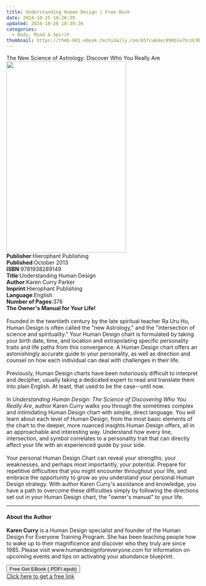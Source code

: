 ```yaml
---
title: Understanding Human Design | Free Book
date: 2024-10-25 10:26:39
updated: 2024-10-26 10:39:36
categories:
  - Body, Mind & Spirit
thumbnail: https://thmb-001-ebook.techidaily.com/85fca64ec898b1e7bcdc9b83ca101e719b60bab9fcc061044a294e15926ccb53.jpg
---
```

<main id="book-container">
  <div class="flex flex-col">
    <div class="book-brief flex-1 py-6 px-4 sm:p-6 md:py-10 md:px-8">
      <!-- brief-->
      <div class="book-brief-main">
        The New Science of Astrology: Discover Who You Really Are
      </div>
    </div>
    <div
      class="book-meta-info flex-1 grid gap-4 col-start-1 col-end-3 row-start-1 sm:mb-6 sm:grid-cols-4 lg:gap-6 lg:col-start-2 lg:row-end-6 lg:row-span-6 lg:mb-0"
    >
      <div
        class="book-meta-info-left place-content-center mt-4 p-4 text-sm leading-6 col-start-2 col-span-2 dark:text-slate-400"
      >
        <img
          class="w-full h-500 object-cover rounded-lg sm:h-255 sm:col-span-2 lg:col-span-full"
          src="https://img-001-ebook.techidaily.com/e0e46d7bc0f50c560bab13f2f7fd38158615d9dec235915236c408593b0674ca.jpg"
          alt=""
          width="312"
          height="500"
        />
      </div>
      <div
        class="book-meta-info-right mt-2 col-start-1 row-start-2 col-span-3 self-center"
      >
        <!-- meta data  -->
        <div class="flex flex-col px-4 md:px-8">
          <div class="flex-1">
            <strong>Publisher</strong>:<span class="px-2"
              >Hierophant Publishing</span
            >
          </div>
          <div class="flex-1">
            <strong>Published</strong>:<span class="px-2">October 2013</span>
          </div>
          <div class="flex-1">
            <strong>ISBN</strong>:<span class="px-2">9781938289149</span>
          </div>
          <div class="flex-1">
            <strong>Title</strong>:<span class="px-2"
              >Understanding Human Design</span
            >
          </div>
          <div class="flex-1">
            <strong>Author</strong>:<span class="px-2">Karen Curry Parker</span>
          </div>
          <div class="flex-1">
            <strong>Imprint</strong>:<span class="px-2"
              >Hierophant Publishing</span
            >
          </div>
          <div class="flex-1">
            <strong>Language</strong>:<span class="px-2">English</span>
          </div>
          <div class="flex-1">
            <strong>Number of Pages</strong>:<span class="px-2">376</span>
          </div>
        </div>
      </div>
    </div>
    <div class="book-description flex-1 py-6 px-4 sm:p-6 md:py-10 md:px-8">
      <div class="book-description-main">
        <div accordion-content="" id="description">
          <b>The Owner's Manual for Your Life!</b><br /><br />
          Founded in the twentieth century by the late spiritual teacher Ra Uru
          Hu, Human Design is often called the "new Astrology," and the
          "intersection of science and spirituality." Your Human Design chart is
          formulated by taking your birth date, time, and location and
          extrapolating specific personality traits and life paths from this
          convergence. A Human Design chart offers an astonishingly accurate
          guide to your personality, as well as direction and counsel on how
          each individual can deal with challenges in their life.<br /><br />
          Previously, Human Design charts have been notoriously difficult to
          interpret and decipher, usually taking a dedicated expert to read and
          translate them into plain English. At least, that used to be the
          case--until now.<br /><br />
          In
          <i
            >Understanding Human Design: The Science of Discovering Who You
            Really Are</i
          >, author Karen Curry walks you through the sometimes complex and
          intimidating Human Design chart with simple, direct language. You will
          learn about each level of Human Design, from the most basic elements
          of the chart to the deeper, more nuanced insights Human Design offers,
          all in an approachable and interesting way. Understand how every line,
          intersection, and symbol correlates to a personality trait that can
          directly affect your life with an experienced guide by your side.<br /><br />
          Your personal Human Design Chart can reveal your strengths, your
          weaknesses, and perhaps most importantly, your potential. Prepare for
          repetitive difficulties that you might encounter throughout your life,
          and embrace the opportunity to grow as you understand your personal
          Human Design strategy. With author Karen Curry's assistance and
          knowledge, you have a path to overcome these difficulties simply by
          following the directions set out in your Human Design chart, the
          "owner's manual" to your life.
        </div>
        <div class="accordion-fader"></div>
      </div>
    </div>
    <div class="book-excerpts flex-1 py-6 px-4 sm:p-6 md:py-10 md:px-8">
      <!-- excerpts-->
      <div class="book-excerpts-main">
        <hr />
        <h4 class="placeholder placeholder-heading">
          <span>About the Author</span>
        </h4>
        <p>
          <b>Karen Curry</b> is a Human Design specialist and founder of the
          Human Design For Everyone Training Program. She has been teaching
          people how to wake up to their magnificence and discover who they
          truly are since 1985. Please visit www.humandesignforeveryone.com for
          information on upcoming events and tips on activating your abundance
          blueprint.
        </p>
      </div>
    </div>
    <div
      class="book-about-author flex-1 py-6 px-4 sm:p-6 md:py-10 md:px-8"
    ></div>
    <div class="book-free-get flex-1 py-6 px-4 sm:p-6 md:py-10 md:px-8">
      <button
        id="btn-free-get"
        class="bg-blue-500 hover:bg-blue-700 text-white font-bold py-2 px-4 rounded"
      >
        Free Get EBook (.PDF/.epub)
      </button>
      <div id="countdown-display" class="px-2 text-lg mt-2"></div>
      <a
        id="free-link"
        class="hidden bg-blue-500 hover:bg-blue-700 text-white font-bold py-2 px-4 rounded"
        href="https://www.ebooks.com/en-us/book/1331247/understanding-human-design/karen-curry-parker/"
        target="_blank"
        >Click here to get a free link</a
      >
    </div>
    <script>
      let countdownTime = 0;
      let countdownInterval = null;
      document
        .getElementById('btn-free-get')
        .addEventListener('click', startCountdown);
      function startCountdown() {
        countdownTime = new Date().getTime() + 60000 * 3;
        countdownInterval = setInterval(updateCountdown, 1000);
        document.getElementById('btn-free-get').disabled = true;
        document
          .getElementById('btn-free-get')
          .classList.add('bg-gray-500', 'cursor-not-allowed');
      }
      function updateCountdown() {
        let currentTime = new Date().getTime();
        let timeLeft = countdownTime - currentTime;
        let secondsLeft = Math.floor(timeLeft / 1000);
        document.getElementById('countdown-display').innerHTML =
          `Remaining time: ${secondsLeft} seconds.`;
        if (secondsLeft <= 0) {
          clearInterval(countdownInterval);
          document.getElementById('btn-free-get').classList.add('hidden');
          document.getElementById('free-link').classList.remove('hidden');
          document.getElementById('countdown-display').innerHTML = '';
        }
      }
    </script>
  </div>
</main>
